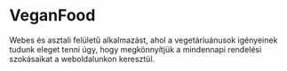 # VeganFood
 Webes és asztali felületű alkalmazást, ahol a vegetáriuánusok igényeinek tudunk eleget tenni úgy, hogy megkönnyítjük a mindennapi rendelési szokásaikat a weboldalunkon keresztül.
